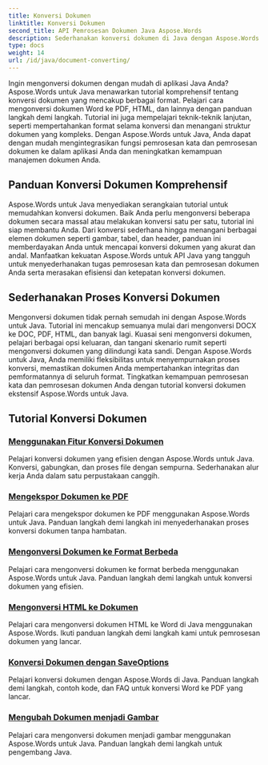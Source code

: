 ```yaml
---
title: Konversi Dokumen
linktitle: Konversi Dokumen
second_title: API Pemrosesan Dokumen Java Aspose.Words
description: Sederhanakan konversi dokumen di Java dengan Aspose.Words! Pelajari panduan komprehensif untuk pemrosesan kata dan pemrosesan dokumen
type: docs
weight: 14
url: /id/java/document-converting/
---
```


Ingin mengonversi dokumen dengan mudah di aplikasi Java Anda? Aspose.Words untuk Java menawarkan tutorial komprehensif tentang konversi dokumen yang mencakup berbagai format. Pelajari cara mengonversi dokumen Word ke PDF, HTML, dan lainnya dengan panduan langkah demi langkah. Tutorial ini juga mempelajari teknik-teknik lanjutan, seperti mempertahankan format selama konversi dan menangani struktur dokumen yang kompleks. Dengan Aspose.Words untuk Java, Anda dapat dengan mudah mengintegrasikan fungsi pemrosesan kata dan pemrosesan dokumen ke dalam aplikasi Anda dan meningkatkan kemampuan manajemen dokumen Anda.

## Panduan Konversi Dokumen Komprehensif

Aspose.Words untuk Java menyediakan serangkaian tutorial untuk memudahkan konversi dokumen. Baik Anda perlu mengonversi beberapa dokumen secara massal atau melakukan konversi satu per satu, tutorial ini siap membantu Anda. Dari konversi sederhana hingga menangani berbagai elemen dokumen seperti gambar, tabel, dan header, panduan ini memberdayakan Anda untuk mencapai konversi dokumen yang akurat dan andal. Manfaatkan kekuatan Aspose.Words untuk API Java yang tangguh untuk menyederhanakan tugas pemrosesan kata dan pemrosesan dokumen Anda serta merasakan efisiensi dan ketepatan konversi dokumen.

## Sederhanakan Proses Konversi Dokumen

Mengonversi dokumen tidak pernah semudah ini dengan Aspose.Words untuk Java. Tutorial ini mencakup semuanya mulai dari mengonversi DOCX ke DOC, PDF, HTML, dan banyak lagi. Kuasai seni mengonversi dokumen, pelajari berbagai opsi keluaran, dan tangani skenario rumit seperti mengonversi dokumen yang dilindungi kata sandi. Dengan Aspose.Words untuk Java, Anda memiliki fleksibilitas untuk menyempurnakan proses konversi, memastikan dokumen Anda mempertahankan integritas dan pemformatannya di seluruh format. Tingkatkan kemampuan pemrosesan kata dan pemrosesan dokumen Anda dengan tutorial konversi dokumen ekstensif Aspose.Words untuk Java.

## Tutorial Konversi Dokumen

### [Menggunakan Fitur Konversi Dokumen](./using-document-converting/)
Pelajari konversi dokumen yang efisien dengan Aspose.Words untuk Java. Konversi, gabungkan, dan proses file dengan sempurna. Sederhanakan alur kerja Anda dalam satu perpustakaan canggih.
### [Mengekspor Dokumen ke PDF](./exporting-documents-to-pdf/)
Pelajari cara mengekspor dokumen ke PDF menggunakan Aspose.Words untuk Java. Panduan langkah demi langkah ini menyederhanakan proses konversi dokumen tanpa hambatan.
### [Mengonversi Dokumen ke Format Berbeda](./converting-documents-different-formats/)
Pelajari cara mengonversi dokumen ke format berbeda menggunakan Aspose.Words untuk Java. Panduan langkah demi langkah untuk konversi dokumen yang efisien.
### [Mengonversi HTML ke Dokumen](./converting-html-documents/)
Pelajari cara mengonversi dokumen HTML ke Word di Java menggunakan Aspose.Words. Ikuti panduan langkah demi langkah kami untuk pemrosesan dokumen yang lancar.
### [Konversi Dokumen dengan SaveOptions](./document-conversion-saveoptions/)
Pelajari konversi dokumen dengan Aspose.Words di Java. Panduan langkah demi langkah, contoh kode, dan FAQ untuk konversi Word ke PDF yang lancar.
### [Mengubah Dokumen menjadi Gambar](./converting-documents-images/)
Pelajari cara mengonversi dokumen menjadi gambar menggunakan Aspose.Words untuk Java. Panduan langkah demi langkah untuk pengembang Java.